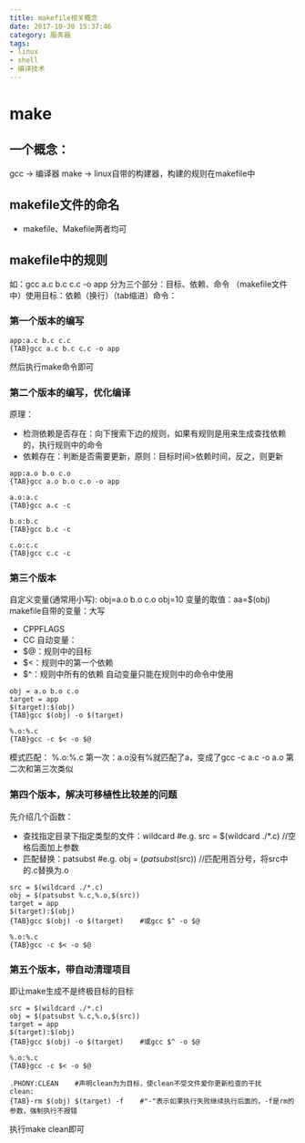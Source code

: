 ```yaml
---
title: makefile相关概念
date: 2017-10-30 15:37:46
category: 服务器
tags:
- linux
- shell
- 编译技术
---
```


# make
## 一个概念：
gcc -> 编译器
make -> linux自带的构建器，构建的规则在makefile中

## makefile文件的命名
* makefile、Makefile两者均可

## makefile中的规则
如：gcc a.c b.c c.c -o app
分为三个部分：目标、依赖、命令
（makefile文件中）使用目标：依赖（换行）（tab缩进）命令：

### 第一个版本的编写
```text
app:a.c b.c c.c
{TAB}gcc a.c b.c c.c -o app
```
然后执行make命令即可

### 第二个版本的编写，优化编译
原理：
* 检测依赖是否存在：向下搜索下边的规则，如果有规则是用来生成查找依赖的，执行规则中的命令
* 依赖存在：判断是否需要更新，原则：目标时间>依赖时间，反之，则更新
```text
app:a.o b.o c.o
{TAB}gcc a.o b.o c.o -o app

a.o:a.c
{TAB}gcc a.c -c

b.o:b.c
{TAB}gcc b.c -c

c.o:c.c
{TAB}gcc c.c -c
```

### 第三个版本
自定义变量(通常用小写):
obj=a.o b.o c.o
obj=10
变量的取值：aa=$(obj)
makefile自带的变量：大写
* CPPFLAGS
* CC
自动变量：
* $@：规则中的目标
* $<：规则中的第一个依赖
* $^：规则中所有的依赖
自动变量只能在规则中的命令中使用
```text
obj = a.o b.o c.o
target = app
$(target):$(obj)
{TAB}gcc $(obj) -o $(target)

%.o:%.c
{TAB}gcc -c $< -o $@
```
模式匹配：
%.o:%.c
第一次：a.o没有%就匹配了a，变成了gcc -c a.c -o a.o
第二次和第三次类似

### 第四个版本，解决可移植性比较差的问题
先介绍几个函数：
* 查找指定目录下指定类型的文件：wildcard    #e.g. src = $(wildcard ./*.c)    //空格后面加上参数
* 匹配替换：patsubst    #e.g. obj = $(patsubst %.c,%.o,$(src))    //匹配用百分号，将src中的.c替换为.o
```text
src = $(wildcard ./*.c)
obj = $(patsubst %.c,%.o,$(src))
target = app
$(target):$(obj)
{TAB}gcc $(obj) -o $(target)    #或gcc $^ -o $@

%.o:%.c
{TAB}gcc -c $< -o $@
```

### 第五个版本，带自动清理项目
即让make生成不是终极目标的目标
```text
src = $(wildcard ./*.c)
obj = $(patsubst %.c,%.o,$(src))
target = app
$(target):$(obj)
{TAB}gcc $(obj) -o $(target)    #或gcc $^ -o $@

%.o:%.c
{TAB}gcc -c $< -o $@

.PHONY:CLEAN    #声明clean为为目标，使clean不受文件爱你更新检查的干扰
clean:
{TAB}-rm $(obj) $(target) -f    #"-"表示如果执行失败继续执行后面的，-f是rm的参数，强制执行不报错
```
执行make clean即可
